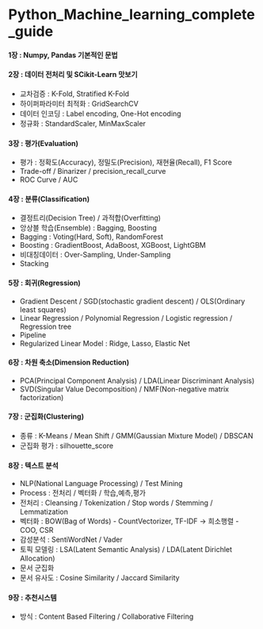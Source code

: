 # Python_Machine_learning_complete_guide


#### 1장 : Numpy, Pandas 기본적인 문법

#### 2장 : 데이터 전처리 및 SCikit-Learn 맛보기

- 교차검증 : K-Fold, Stratified K-Fold
- 하이퍼파라미터 최적화 : GridSearchCV
- 데이터 인코딩 : Label encoding, One-Hot encoding
- 정규화 : StandardScaler, MinMaxScaler

#### 3장 : 평가(Evaluation)

- 평가 : 정확도(Accuracy), 정밀도(Precision), 재현율(Recall), F1 Score
- Trade-off / Binarizer / precision_recall_curve
- ROC Curve / AUC

#### 4장 : 분류(Classification)

- 결정트리(Decision Tree) / 과적합(Overfitting)
- 앙상블 학습(Ensemble) : Bagging, Boosting
- Bagging : Voting(Hard, Soft), RandomForest
- Boosting : GradientBoost, AdaBoost, XGBoost, LightGBM
- 비대칭데이터 : Over-Sampling, Under-Sampling
- Stacking

#### 5장 : 회귀(Regression)

- Gradient Descent / SGD(stochastic gradient descent) / OLS(Ordinary least squares)
- Linear Regression / Polynomial Regression / Logistic regression / Regression tree
- Pipeline
- Regularized Linear Model : Ridge, Lasso, Elastic Net

#### 6장 : 차원 축소(Dimension Reduction)

- PCA(Principal Component Analysis) / LDA(Linear Discriminant Analysis)
- SVD(Singular Value Decomposition) / NMF(Non-negative matrix factorization)

#### 7장 : 군집화(Clustering)

- 종류 : K-Means / Mean Shift / GMM(Gaussian Mixture Model) / DBSCAN
- 군집화 평가 : silhouette_score

#### 8장 : 텍스트 분석

- NLP(National Language Processing) / Test Mining
- Process : 전처리 / 벡터화 / 학습,예측,평가
- 전처리 : Cleansing / Tokenization / Stop words / Stemming / Lemmatization
- 벡터화 : BOW(Bag of Words) - CountVectorizer, TF-IDF -> 희소행렬 - COO, CSR
- 감성분석 : SentiWordNet / Vader
- 토픽 모델링 : LSA(Latent Semantic Analysis) / LDA(Latent Dirichlet Allocation)
- 문서 군집화
- 문서 유사도 : Cosine Similarity / Jaccard Similarity

#### 9장 : 추천시스템

- 방식 : Content Based Filtering / Collaborative Filtering
